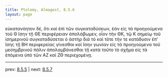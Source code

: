 ```yaml
---
title: Ptolemy, Almagest, 8.5.6
layout: page
---
```


εὐκατανόητον δέ, ὅτι καὶ ἐπὶ τῶν συγκαταδύσεων, ἐὰν εἰς τὰ προηγούμενα τοῦ Θ ἴσην τῇ ΘΕ περιφέρειαν ἀπολάβωμεν, οἷον τὴν ΘΚ, τῷ Κ σημείῳ τοῦ ἰσημερινοῦ συγκαταδύσεται ὁ ἀστὴρ διὰ τὸ καὶ τότε τήν τε κατάδυσιν ἐπ' ἴσης τῇ ΒΗ περιφερείας γίνεσθαι καὶ ἴσην γωνίαν εἰς τὰ προηγούμενα τοῦ μεσημβρινοῦ πάλιν ἀπολαμβάνεσθαι τῇ κατὰ τοῦτο τὸ σχῆμα εἰς τὰ ἑπόμενα ὑπὸ τῶν ΑΖ καὶ ΖΘ περιεχομένῃ. 

---

prev: [8.5.5](../8.5.5/) | next: [8.5.7](../8.5.7/)

